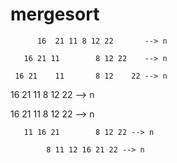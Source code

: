 # mergesort

          16  21 11 8 12 22       --> n
        
       16 21 11        8 12 22    --> n

     16 21    11       8 12    22 --> n

  16   21     11       8   12   22 --> n

   16 21      11       8 12     22 --> n

       11 16 21        8 12 22 --> n

            8 11 12 16 21 22 --> n
